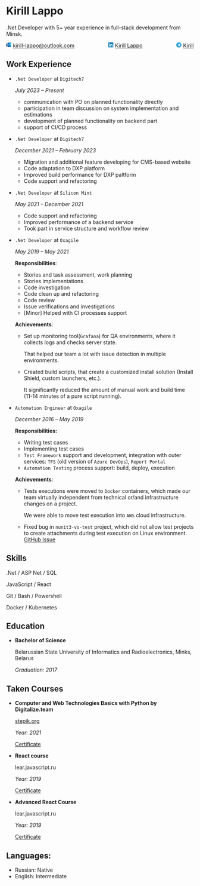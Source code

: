 # Kirill Lappo

.Net Developer with 5+ year experience in full-stack development from Minsk.

<div style="display: flex; flex-direction: row; flex-wrap: wrap; justify-content: space-between">
    <div>
      <img style="display: inline;" src="./img/ms-outlook.svg" width="14">
      <a href="mailto:kirill-lappo@outlook.com">kirill-lappo@outlook.com</a>
    </div>
    <div>
      <img style="display: inline;" src="./img/linkedin-original.svg" width="14">
      <a href="https://www.linkedin.com/in/kirill-d-lappo/">Kirill Lappo</a>
    </div>
    <div>
     <img src="./img/telegram.svg" width="14">
      <a href="https://t.me/invertedknut">Kirill</a>
   </div>
</div>

## Work Experience

* `.Net Developer` at `Digitech7`

    *July 2023 – Present*

    * communication with PO on planned functionality directly
    * participation in team discussion on system implementation and estimations
    * development of planned functionality on backend part
    * support of CI/CD process

* `.Net Developer` at `Digitech7`

    *December 2021 – February 2023*

    * Migration and additional feature developing for CMS-based website
    * Code adaptation to DXP platform
    * Improved build performance for DXP paltform
    * Code support and refactoring

* `.Net Developer` at `Silicon Mint`

    *May 2021 – December 2021*

    * Code support and refactoring
    * Improved performance of a backend service
    * Took part in service structure and workflow review

* `.Net Developer` at `Oxagile`

    *May 2019 – May 2021*

    **Responsibilities**:

    * Stories and task assessment, work planning
    * Stories implementations
    * Code investigation
    * Code clean up and refactoring
    * Code review
    * Issue verifications and investigations
    * [Minor] Helped with CI processes support

    **Achievements**:

    * Set up monitoring tool(`Grafana`) for QA environments, where it collects logs and checks server state.

      That helped our team a lot with issue detection in multiple environments.

    * Created build scripts, that create a customized install solution (Install Shield, custom launchers, etc.).

      It significantly reduced the amount of manual work and build time (11-14 minutes of a pure script running).

* `Automation Engineer` at `Oxagile`

    *December 2016 – May 2019*

    **Responsibilities:**
    * Writing test cases
    * Implementing test cases
    * `Test Framework` support and development, integration with outer services: `TFS` (old version of `Azure DevOps`), `Report Portal`
    * `Automation Testing` process support: build, deploy, execution

    **Achievements**:

    * Tests executions were moved to `Docker` containers, which made our team virtually independent from technical or/and infrastructure changes on a project.

      We were able to move test execution into `AWS` cloud infrastructure.

    * Fixed bug in `nunit3-vs-test` project, which did not allow test projects to create attachments during test execution on Linux environment. [GitHub Issue](https://github.com/nunit/nunit3-vs-adapter/issues/494)

## Skills

.Net / ASP Net / SQL

JavaScript / React

Git / Bash / Powershell

Docker / Kubernetes

## Education

* **Bachelor of Science**

    Belarussian State University of Informatics and Radioelectronics, Minks, Belarus

    *Graduation: 2017*

## Taken Courses

* **Computer and Web Technologies Basics with Python by Digitalize.team**

    [stepik.org](https://stepik.org/course/96018/)

    *Year: 2021*

    [Certificate](https://stepik.org/cert/971816)

* **React course**

    lear.javascript.ru

    *Year: 2019*

    [Certificate](https://learn.javascript.ru/courses/react-20190514/kirill-lappo/en/certificate.jpg)

* **Advanced React Course**

    lear.javascript.ru

    *Year: 2019*

    [Certificate](https://learn.javascript.ru/courses/advreact-20191102/kirill-lappo/en/certificate.jpg)


## Languages:

* Russian: Native
* English: Intermediate
